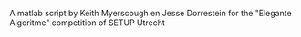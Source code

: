 A matlab script by Keith Myerscough en Jesse Dorrestein for the "Elegante Algoritme" competition of SETUP Utrecht